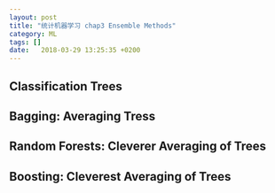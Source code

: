 ```yaml
---
layout: post
title: "统计机器学习 chap3 Ensemble Methods"
category: ML
tags: []
date:   2018-03-29 13:25:35 +0200
---
```


## Classification Trees



## Bagging: Averaging Tress



## Random Forests: Cleverer Averaging of Trees



## Boosting: Cleverest Averaging of Trees
